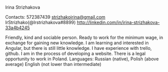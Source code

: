Irina Strizhakova

Сontacts:
572387439
strizhakoirina@gmail.com
IrStrizhako(@Irstrizhakova#8899)
http://linkedin.com/in/irina-strizhakova-33a4b4245

Friendly, kind and sociable person.
Ready to work for the minimum wage, in exchange for gaining new knowledge.
I am learning and interested in Angular, but there is still little knowledge. I have experience with trello, github. I am in the process of developing a website.
There is a legal opportunity to work in Poland.
Languages:
Russian (native),
Polish (above average)
English (not lower than intermediate)



